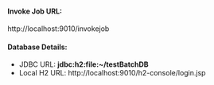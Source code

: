 #### Invoke Job URL:

http://localhost:9010/invokejob

#### Database Details:

- JDBC URL: **jdbc:h2:file:~/testBatchDB**
- Local H2 URL: http://localhost:9010/h2-console/login.jsp


